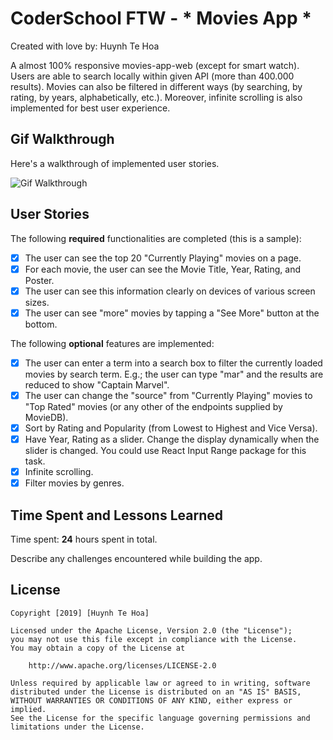 # CoderSchool FTW - * Movies App *

Created with love by: Huynh Te Hoa
  
A almost 100% responsive movies-app-web (except for smart watch). Users are able to search locally within given API (more than 400.000 results). Movies can also be filtered in different ways (by searching, by rating, by years, alphabetically, etc.). Moreover, infinite scrolling is also implemented for best user experience.

## Gif Walkthrough

Here's a walkthrough of implemented user stories.

![Gif Walkthrough](./src/movies-app-gif.gif)

## User Stories

The following **required** functionalities are completed (this is a sample):

* [x] The user can see the top 20 "Currently Playing" movies on a page.
* [x] For each movie, the user can see the Movie Title, Year, Rating, and Poster.
* [x] The user can see this information clearly on devices of various screen sizes.
* [x] The user can see "more" movies by tapping a "See More" button at the bottom.

The following **optional** features are implemented:

* [x] The user can enter a term into a search box to filter the currently loaded movies by search term. E.g.; the user can type "mar" and the results are reduced to show "Captain Marvel".
* [x] The user can change the "source" from "Currently Playing" movies to "Top Rated" movies (or any other of the endpoints supplied by MovieDB).
* [x] Sort by Rating and Popularity (from Lowest to Highest and Vice Versa).
* [x] Have Year, Rating as a slider. Change the display dynamically when the slider is changed. You could use React Input Range package for this task.
* [x] Infinite scrolling.
* [x] Filter movies by genres.

## Time Spent and Lessons Learned

Time spent: **24** hours spent in total.

Describe any challenges encountered while building the app.

## License

    Copyright [2019] [Huynh Te Hoa]

    Licensed under the Apache License, Version 2.0 (the "License");
    you may not use this file except in compliance with the License.
    You may obtain a copy of the License at

        http://www.apache.org/licenses/LICENSE-2.0

    Unless required by applicable law or agreed to in writing, software
    distributed under the License is distributed on an "AS IS" BASIS,
    WITHOUT WARRANTIES OR CONDITIONS OF ANY KIND, either express or implied.
    See the License for the specific language governing permissions and
    limitations under the License.